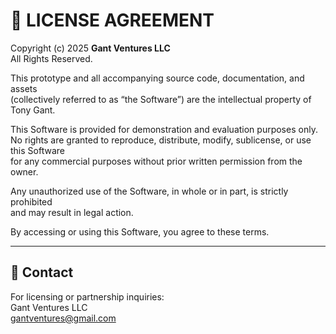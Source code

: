 # 📜 LICENSE AGREEMENT

Copyright (c) 2025 **Gant Ventures LLC**  
All Rights Reserved.

This prototype and all accompanying source code, documentation, and assets  
(collectively referred to as “the Software”) are the intellectual property of Tony Gant.

This Software is provided for demonstration and evaluation purposes only.  
No rights are granted to reproduce, distribute, modify, sublicense, or use this Software  
for any commercial purposes without prior written permission from the owner.

Any unauthorized use of the Software, in whole or in part, is strictly prohibited  
and may result in legal action.

By accessing or using this Software, you agree to these terms.

---

## 📩 Contact
For licensing or partnership inquiries:  
Gant Ventures LLC  
gantventures@gmail.com
